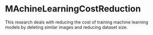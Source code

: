 # MAchineLearningCostReduction
This research deals with reducing the cost of training machine learning models by deleting similar images and reducing dataset size.
